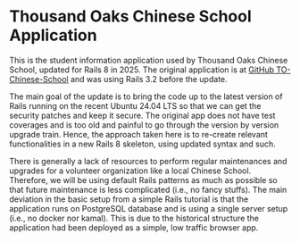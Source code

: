# Thousand Oaks Chinese School Application

This is the student information application used by Thousand Oaks Chinese School, 
updated for Rails 8 in 2025.  The original application is at 
[GitHub TO-Chinese-School](https://github.com/camyhsu/TO-Chinese-School/tree/master) 
and was using Rails 3.2 before the update.

The main goal of the update is to bring the code up to the latest version 
of Rails running on the recent Ubuntu 24.04 LTS so that we can get the 
security patches and keep it secure.  The original app does not have test 
coverages and is too old and painful to go through the version by version 
upgrade train.  Hence, the approach taken here is to re-create relevant 
functionalities in a new Rails 8 skeleton, using updated syntax and such.

There is generally a lack of resources to perform regular maintenances and
upgrades for a volunteer organization like a local Chinese School.  
Therefore, we will be using default Rails patterns as much as possible so 
that future maintenance is less complicated (i.e., no fancy stuffs).  The 
main deviation in the basic setup from a simple Rails tutorial is that 
the application runs on PostgreSQL database and is using a single server 
setup (i.e., no docker nor kamal).  This is due to the historical structure 
the application had been deployed as a simple, low traffic browser app.
